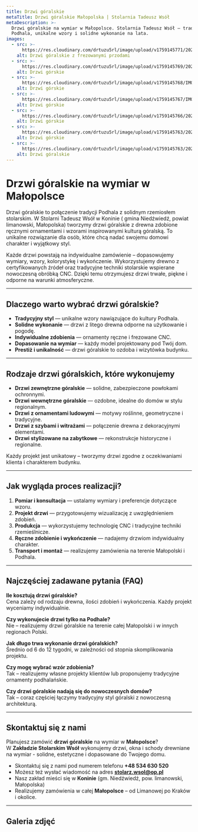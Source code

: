 ```yaml
---
title: Drzwi góralskie
metaTitle: Drzwi góralskie Małopolska | Stolarnia Tadeusz Wsół
metaDescription: >-
  Drzwi góralskie na wymiar w Małopolsce. Stolarnia Tadeusz Wsół – tradycja
  Podhala, unikalne wzory i solidne wykonanie na lata.
images:
  - src: >-
      https://res.cloudinary.com/drtuzu5rl/image/upload/v1759145771/20230420_110211_nbrh6k_qran4y.webp
    alt: Drzwi góralskie z frezowanymi przodami
  - src: >-
      https://res.cloudinary.com/drtuzu5rl/image/upload/v1759145769/20200903_083032_resqww_vsqlix.webp
    alt: Drzwi górskie
  - src: >-
      https://res.cloudinary.com/drtuzu5rl/image/upload/v1759145768/IMG_20170824_095017_TdFEcew_zslskb_whfrls.webp
    alt: Drzwi górskie
  - src: >-
      https://res.cloudinary.com/drtuzu5rl/image/upload/v1759145767/IMG-20220121-WA0003_c819oi_ty73ed.webp
    alt: Drzwi górskie
  - src: >-
      https://res.cloudinary.com/drtuzu5rl/image/upload/v1759145766/20210522_094749_atcdcs_hiuz1f.webp
    alt: Drzwi górskie
  - src: >-
      https://res.cloudinary.com/drtuzu5rl/image/upload/v1759145763/20200905_134734_w7p23j_sb6iwz.webp
    alt: Drzwi górskie
  - src: >-
      https://res.cloudinary.com/drtuzu5rl/image/upload/v1759145763/20220715_101029_3o4mE2N_wsw45h_jpaurg.webp
    alt: Drzwi góralskie
---
```

# Drzwi góralskie na wymiar w Małopolsce

Drzwi góralskie to połączenie tradycji Podhala z solidnym rzemiosłem stolarskim. W Stolarni Tadeusz Wsół w Koninie (
gmina Niedźwiedź, powiat limanowski, Małopolska) tworzymy drzwi góralskie z drewna zdobione ręcznymi ornamentami i
wzorami inspirowanymi kulturą góralską. To unikalne rozwiązanie dla osób, które chcą nadać swojemu domowi charakter i
wyjątkowy styl.

Każde drzwi powstają na indywidualne zamówienie – dopasowujemy wymiary, wzory, kolorystykę i wykończenie. Wykorzystujemy
drewno z certyfikowanych źródeł oraz tradycyjne techniki stolarskie wspierane nowoczesną obróbką CNC. Dzięki temu
otrzymujesz drzwi trwałe, piękne i odporne na warunki atmosferyczne.

---

## Dlaczego warto wybrać drzwi góralskie?

- **Tradycyjny styl** — unikalne wzory nawiązujące do kultury Podhala.
- **Solidne wykonanie** — drzwi z litego drewna odporne na użytkowanie i pogodę.
- **Indywidualne zdobienia** — ornamenty ręczne i frezowane CNC.
- **Dopasowanie na wymiar** — każdy model projektowany pod Twój dom.
- **Prestiż i unikalność** — drzwi góralskie to ozdoba i wizytówka budynku.

---

## Rodzaje drzwi góralskich, które wykonujemy

- **Drzwi zewnętrzne góralskie** — solidne, zabezpieczone powłokami ochronnymi.
- **Drzwi wewnętrzne góralskie** — ozdobne, idealne do domów w stylu regionalnym.
- **Drzwi z ornamentami ludowymi** — motywy roślinne, geometryczne i tradycyjne.
- **Drzwi z szybami i witrażami** — połączenie drewna z dekoracyjnymi elementami.
- **Drzwi stylizowane na zabytkowe** — rekonstrukcje historyczne i regionalne.

Każdy projekt jest unikatowy – tworzymy drzwi zgodne z oczekiwaniami klienta i charakterem budynku.

---

## Jak wygląda proces realizacji?

1. **Pomiar i konsultacja** — ustalamy wymiary i preferencje dotyczące wzoru.
1. **Projekt drzwi** — przygotowujemy wizualizację z uwzględnieniem zdobień.
1. **Produkcja** — wykorzystujemy technologię CNC i tradycyjne techniki rzemieślnicze.
1. **Ręczne zdobienie i wykończenie** — nadajemy drzwiom indywidualny charakter.
1. **Transport i montaż** — realizujemy zamówienia na terenie Małopolski i Podhala.

---

## Najczęściej zadawane pytania (FAQ)

**Ile kosztują drzwi góralskie?**\
Cena zależy od rodzaju drewna, ilości zdobień i wykończenia. Każdy projekt wyceniamy indywidualnie.

**Czy wykonujecie drzwi tylko na Podhale?**\
Nie – realizujemy drzwi góralskie na terenie całej Małopolski i w innych regionach Polski.

**Jak długo trwa wykonanie drzwi góralskich?**\
Średnio od 6 do 12 tygodni, w zależności od stopnia skomplikowania projektu.

**Czy mogę wybrać wzór zdobienia?**\
Tak – realizujemy własne projekty klientów lub proponujemy tradycyjne ornamenty podhalańskie.

**Czy drzwi góralskie nadają się do nowoczesnych domów?**\
Tak – coraz częściej łączymy tradycyjny styl góralski z nowoczesną architekturą.

---

## Skontaktuj się z nami

Planujesz zamówić **drzwi góralskie** na wymiar w **Małopolsce**?\
W **Zakładzie Stolarskim Wsół** wykonujemy drzwi, okna i schody drewniane na wymiar - solidne, estetyczne i dopasowane do Twojego domu.

- Skontaktuj się z nami pod numerem telefonu **+48 534 630 520**
- Możesz też wysłać wiadomość na adres **stolarz.wsol@op.pl**
- Nasz zakład mieści się w **Koninie** (gm. Niedźwiedź, pow. limanowski, Małopolska)
- Realizujemy zamówienia w całej **Małopolsce** – od Limanowej po Kraków i okolice.

---

## Galeria zdjęć
